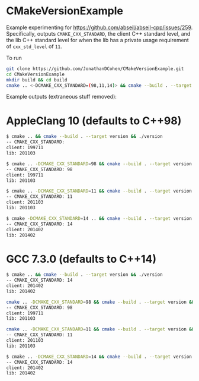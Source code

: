 # CMakeVersionExample
Example experimenting for https://github.com/abseil/abseil-cpp/issues/259.  Specifically, outputs `CMAKE_CXX_STANDARD`, the client C++ standard level, and the lib C++ standard level for when the lib has a private usage requirement of `cxx_std_level` of `11`.

To run
```bash
git clone https://github.com/JonathanDCohen/CMakeVersionExample.git
cd CMakeVersionExample
mkdir build && cd build
cmake .. <-DCMAKE_CXX_STANDARD=(98,11,14)> && cmake --build . --target version && ./version
```

Example outputs (extraneous stuff removed):

# AppleClang 10 (defaults to C++98)

```bash
$ cmake .. && cmake --build . --target version && ./version
-- CMAKE_CXX_STANDARD:
client: 199711
lib: 201103

$ cmake .. -DCMAKE_CXX_STANDARD=98 && cmake --build . --target version && ./version
-- CMAKE_CXX_STANDARD: 98
client: 199711
lib: 201103

$ cmake .. -DCMAKE_CXX_STANDARD=11 && cmake --build . --target version && ./version
-- CMAKE_CXX_STANDARD: 11
client: 201103
lib: 201103

$ cmake -DCMAKE_CXX_STANDARD=14 .. && cmake --build . --target version && ./version
-- CMAKE_CXX_STANDARD: 14
client: 201402
lib: 201402
```

# GCC 7.3.0 (defaults to C++14)

```bash
$ cmake .. && cmake --build . --target version && ./version
-- CMAKE_CXX_STANDARD: 14
client: 201402
lib: 201402

cmake .. -DCMAKE_CXX_STANDARD=98 && cmake --build . --target version && ./version
-- CMAKE_CXX_STANDARD: 98
client: 199711
lib: 201103

cmake .. -DCMAKE_CXX_STANDARD=11 && cmake --build . --target version && ./version
-- CMAKE_CXX_STANDARD: 11
client: 201103
lib: 201103

$ cmake .. -DCMAKE_CXX_STANDARD=14 && cmake --build . --target version && ./version
-- CMAKE_CXX_STANDARD: 14
client: 201402
lib: 201402
```
